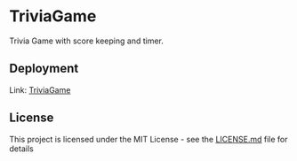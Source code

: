 # TriviaGame

Trivia Game with score keeping and timer.

## Deployment

Link: [TriviaGame](https://marieajohnson.github.io/TriviaGame/) <br>

## License

This project is licensed under the MIT License - see the [LICENSE.md](LICENSE.md) file for details
